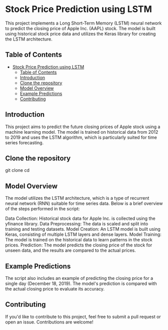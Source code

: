 # Stock Price Prediction using LSTM

This project implements a Long Short-Term Memory (LSTM) neural network to predict the closing price of Apple Inc. (AAPL) stock. The model is built using historical stock price data and utilizes the Keras library for creating the LSTM architecture.

## Table of Contents

- [Stock Price Prediction using LSTM](#stock-price-prediction-using-lstm)
  - [Table of Contents](#table-of-contents)
  - [Introduction](#introduction)
  - [Clone the repository](#clone-the-repository)
  - [Model Overview](#model-overview)
  - [Example Predictions](#example-predictions)
  - [Contributing](#contributing)

## Introduction

This project aims to predict the future closing prices of Apple stock using a machine learning model. The model is trained on historical data from 2012 to 2019 and uses the LSTM algorithm, which is particularly suited for time series forecasting.

## Clone the repository 
git clone <repository-url>
cd <repository-folder>

## Model Overview
The model utilizes the LSTM architecture, which is a type of recurrent neural network (RNN) suitable for time series data. Below is a brief overview of the steps performed in the script:

Data Collection: Historical stock data for Apple Inc. is collected using the yfinance library.
Data Preprocessing: The data is scaled and split into training and testing datasets.
Model Creation: An LSTM model is built using Keras, consisting of multiple LSTM layers and dense layers.
Model Training: The model is trained on the historical data to learn patterns in the stock prices.
Prediction: The model predicts the closing price of the stock for unseen data, and the results are compared to the actual prices.

## Example Predictions
The script also includes an example of predicting the closing price for a single day (December 18, 2019). The model's prediction is compared with the actual closing price to evaluate its accuracy.

## Contributing
If you'd like to contribute to this project, feel free to submit a pull request or open an issue. Contributions are welcome!

